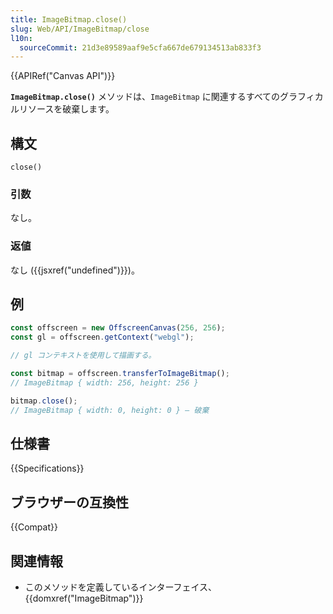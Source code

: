 ```yaml
---
title: ImageBitmap.close()
slug: Web/API/ImageBitmap/close
l10n:
  sourceCommit: 21d3e89589aaf9e5cfa667de679134513ab833f3
---
```


{{APIRef("Canvas API")}}

**`ImageBitmap.close()`** メソッドは、`ImageBitmap` に関連するすべてのグラフィカルリソースを破棄します。

## 構文

```js-nolint
close()
```

### 引数

なし。

### 返値

なし ({{jsxref("undefined")}})。

## 例

```js
const offscreen = new OffscreenCanvas(256, 256);
const gl = offscreen.getContext("webgl");

// gl コンテキストを使用して描画する。

const bitmap = offscreen.transferToImageBitmap();
// ImageBitmap { width: 256, height: 256 }

bitmap.close();
// ImageBitmap { width: 0, height: 0 } — 破棄
```

## 仕様書

{{Specifications}}

## ブラウザーの互換性

{{Compat}}

## 関連情報

- このメソッドを定義しているインターフェイス、{{domxref("ImageBitmap")}}
